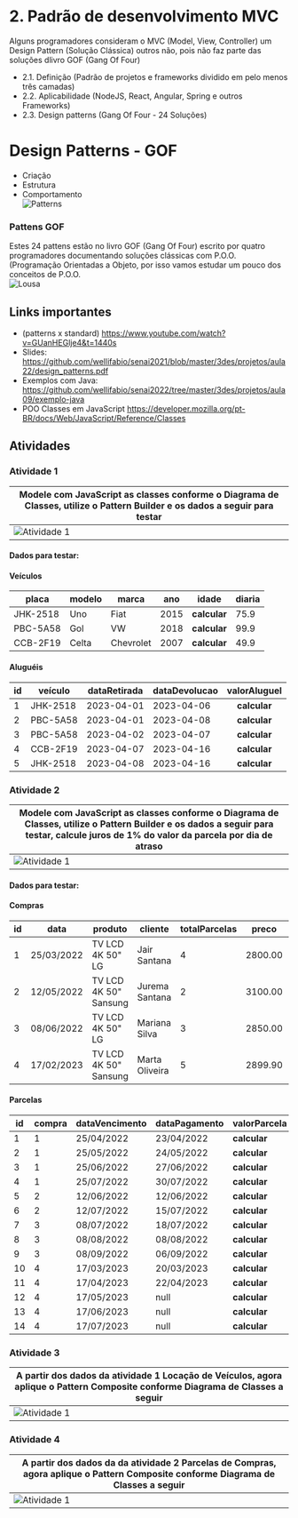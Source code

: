 # 2. Padrão de desenvolvimento MVC
Alguns programadores consideram o MVC (Model, View, Controller) um Design Pattern (Solução Clássica) outros não, pois não faz parte das soluções dlivro GOF  (Gang Of Four)
- 2.1. Definição (Padrão de projetos e frameworks dividido em pelo menos três camadas)
- 2.2. Aplicabilidade (NodeJS, React, Angular, Spring e outros Frameworks)
- 2.3. Design patterns (Gang Of Four - 24 Soluções)
# Design Patterns - GOF
- Criação
- Estrutura
- Comportamento
<br>![Patterns](./imgs/patterns.png)
### Pattens GOF
 Estes 24 pattens estão no livro GOF (Gang Of Four) escrito por quatro programadores documentando soluções clássicas com P.O.O. (Programação Orientadas a Objeto, por isso vamos estudar um pouco dos conceitos de P.O.O.
<br>![Lousa](./imgs/lousa.jpg)

## Links importantes
- (patterns x standard) https://www.youtube.com/watch?v=GUanHEGlje4&t=1440s
- Slides: https://github.com/wellifabio/senai2021/blob/master/3des/projetos/aula22/design_patterns.pdf
- Exemplos com Java: https://github.com/wellifabio/senai2022/tree/master/3des/projetos/aula09/exemplo-java
- POO Classes em JavaScript https://developer.mozilla.org/pt-BR/docs/Web/JavaScript/Reference/Classes

## Atividades
### Atividade 1
|Modele com JavaScript as classes conforme o Diagrama de Classes, utilize o Pattern Builder e os dados a seguir para testar|
|-|
|![Atividade 1](./imgs/atv1-aluguel-veiculo.png)|

#### Dados para testar:

#### Veículos
|placa|modelo|marca|ano|idade|diaria|
|-|-|-|-|:-:|-|
|JHK-2518|Uno|Fiat|2015|**calcular**|75.9|
|PBC-5A58|Gol|VW|2018|**calcular**|99.9|
|CCB-2F19|Celta|Chevrolet|2007|**calcular**|49.9|

#### Aluguéis
|id|veículo|dataRetirada|dataDevolucao|valorAluguel|
|-|-|-|-|:-:|
|1|JHK-2518|2023-04-01|2023-04-06|**calcular**|
|2|PBC-5A58|2023-04-01|2023-04-08|**calcular**|
|3|PBC-5A58|2023-04-02|2023-04-07|**calcular**|
|4|CCB-2F19|2023-04-07|2023-04-16|**calcular**|
|5|JHK-2518|2023-04-08|2023-04-16|**calcular**|

### Atividade 2
|Modele com JavaScript as classes conforme o Diagrama de Classes, utilize o Pattern Builder e os dados a seguir para testar, calcule juros de 1% do valor da parcela por dia de atraso|
|-|
|![Atividade 1](./imgs/atv2-parcela-compra.png)|

#### Dados para testar:

#### Compras

|id|data|produto|cliente|totalParcelas|preco|quantidade|total|
|-|-|-|-|-|-|-|:-:|
|1|25/03/2022|TV LCD 4K 50" LG|Jair Santana|4|2800.00|2|**calcular**|
|2|12/05/2022|TV LCD 4K 50" Sansung|Jurema Santana|2|3100.00|1|**calcular**|
|3|08/06/2022|TV LCD 4K 50" LG|Mariana Silva|3|2850.00|2|**calcular**|
|4|17/02/2023|TV LCD 4K 50" Sansung|Marta Oliveira|5|2899.90|1|**calcular**|
#### Parcelas
|id|compra|dataVencimento|dataPagamento|valorParcela|Juros|
|-|-|-|-|-|:-:|
|1|1|25/04/2022|23/04/2022|**calcular**|**calcular**|
|2|1|25/05/2022|24/05/2022|**calcular**|**calcular**|
|3|1|25/06/2022|27/06/2022|**calcular**|**calcular**|
|4|1|25/07/2022|30/07/2022|**calcular**|**calcular**|
|5|2|12/06/2022|12/06/2022|**calcular**|**calcular**|
|6|2|12/07/2022|15/07/2022|**calcular**|**calcular**|
|7|3|08/07/2022|18/07/2022|**calcular**|**calcular**|
|8|3|08/08/2022|08/08/2022|**calcular**|**calcular**|
|9|3|08/09/2022|06/09/2022|**calcular**|**calcular**|
|10|4|17/03/2023|20/03/2023|**calcular**|**calcular**|
|11|4|17/04/2023|22/04/2023|**calcular**|**calcular**|
|12|4|17/05/2023|null|**calcular**|**calcular**|
|13|4|17/06/2023|null|**calcular**|**calcular**|
|14|4|17/07/2023|null|**calcular**|**calcular**|

### Atividade 3
|A partir dos dados da atividade 1 Locação de Veículos, agora aplique o Pattern Composite conforme Diagrama de Classes a seguir|
|-|
|![Atividade 1](./imgs/atv3-aluguel-veiculo.png)|
### Atividade 4
|A partir dos dados da da atividade 2 Parcelas de Compras, agora aplique o Pattern Composite conforme Diagrama de Classes a seguir|
|-|
|![Atividade 1](./imgs/atv4-parcela-compra.png)|